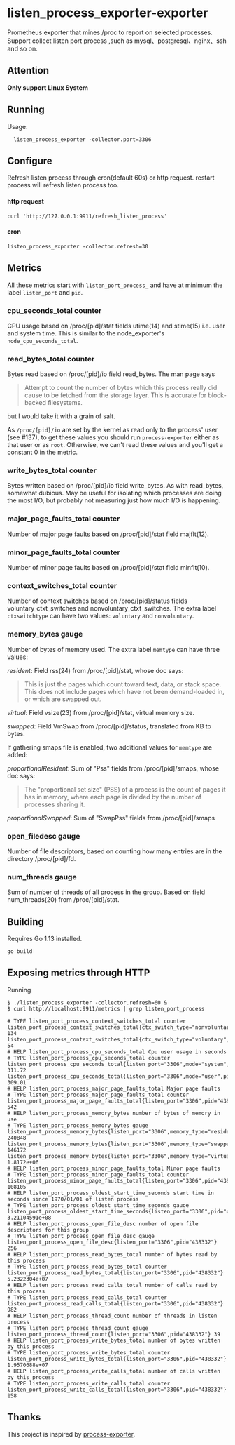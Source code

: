 # listen_process_exporter-exporter
Prometheus exporter that mines /proc to report on selected processes.
Support collect listen port process ,such as mysql、postgresql、nginx、ssh and so on.

## Attention
**Only support Linux System**


## Running

Usage:

```
  listen_process_exporter -collector.port=3306
```

## Configure
Refresh listen process through  cron(default 60s) or http request. restart process will refresh listen process too.

#### http request
```http request
curl 'http://127.0.0.1:9911/refresh_listen_process'
```

#### cron
```shell
listen_process_exporter -collector.refresh=30
```

## Metrics


All these metrics start with `listen_port_process_` and have at minimum
the label `listen_port` and `pid`.

### cpu_seconds_total counter

CPU usage based on /proc/[pid]/stat fields utime(14) and stime(15) i.e. user and system time. This is similar to the node\_exporter's `node_cpu_seconds_total`.

### read_bytes_total counter

Bytes read based on /proc/[pid]/io field read_bytes.  The man page
says

> Attempt to count the number of bytes which this process really did cause to be fetched from the storage layer.  This is accurate for block-backed filesystems.

but I would take it with a grain of salt.

As `/proc/[pid]/io` are set by the kernel as read only to the process' user (see #137), to get these values you should run `process-exporter` either as that user or as `root`. Otherwise, we can't read these values and you'll get a constant 0 in the metric.

### write_bytes_total counter

Bytes written based on /proc/[pid]/io field write_bytes.  As with
read_bytes, somewhat dubious.  May be useful for isolating which processes
are doing the most I/O, but probably not measuring just how much I/O is happening.

### major_page_faults_total counter

Number of major page faults based on /proc/[pid]/stat field majflt(12).

### minor_page_faults_total counter

Number of minor page faults based on /proc/[pid]/stat field minflt(10).

### context_switches_total counter

Number of context switches based on /proc/[pid]/status fields voluntary_ctxt_switches
and nonvoluntary_ctxt_switches.  The extra label `ctxswitchtype` can have two values:
`voluntary` and `nonvoluntary`.

### memory_bytes gauge

Number of bytes of memory used.  The extra label `memtype` can have three values:

*resident*: Field rss(24) from /proc/[pid]/stat, whose doc says:

> This is just the pages which count toward text, data, or stack space.  This does not include pages which have not been demand-loaded in, or which are swapped out.

*virtual*: Field vsize(23) from /proc/[pid]/stat, virtual memory size.

*swapped*: Field VmSwap from /proc/[pid]/status, translated from KB to bytes.

If gathering smaps file is enabled, two additional values for `memtype` are added:

*proportionalResident*: Sum of "Pss" fields from /proc/[pid]/smaps, whose doc says:

> The "proportional set size" (PSS) of a process is the count of pages it has
> in memory, where each page is divided by the number of processes sharing it.

*proportionalSwapped*: Sum of "SwapPss" fields from /proc/[pid]/smaps

### open_filedesc gauge

Number of file descriptors, based on counting how many entries are in the directory
/proc/[pid]/fd.


### num_threads gauge

Sum of number of threads of all process in the group.  Based on field num_threads(20)
from /proc/[pid]/stat.



## Building

Requires Go 1.13 installed.
```
go build
```

## Exposing metrics through HTTP
Running
```
$ ./listen_process_exporter -collector.refresh=60 &
$ curl http://localhost:9911/metrics | grep listen_port_process

# TYPE listen_port_process_context_switches_total counter
listen_port_process_context_switches_total{ctx_switch_type="nonvoluntary",listen_port="3306",pid="438332"} 134
listen_port_process_context_switches_total{ctx_switch_type="voluntary",listen_port="3306",pid="438332"} 54
# HELP listen_port_process_cpu_seconds_total Cpu user usage in seconds
# TYPE listen_port_process_cpu_seconds_total counter
listen_port_process_cpu_seconds_total{listen_port="3306",mode="system",pid="438332"} 311.72
listen_port_process_cpu_seconds_total{listen_port="3306",mode="user",pid="438332"} 309.01
# HELP listen_port_process_major_page_faults_total Major page faults
# TYPE listen_port_process_major_page_faults_total counter
listen_port_process_major_page_faults_total{listen_port="3306",pid="438332"} 542
# HELP listen_port_process_memory_bytes number of bytes of memory in use
# TYPE listen_port_process_memory_bytes gauge
listen_port_process_memory_bytes{listen_port="3306",memory_type="resident",pid="438332"} 240848
listen_port_process_memory_bytes{listen_port="3306",memory_type="swapped",pid="438332"} 146172
listen_port_process_memory_bytes{listen_port="3306",memory_type="virtual",pid="438332"} 1.8172e+06
# HELP listen_port_process_minor_page_faults_total Minor page faults
# TYPE listen_port_process_minor_page_faults_total counter
listen_port_process_minor_page_faults_total{listen_port="3306",pid="438332"} 108105
# HELP listen_port_process_oldest_start_time_seconds start time in seconds since 1970/01/01 of listen process
# TYPE listen_port_process_oldest_start_time_seconds gauge
listen_port_process_oldest_start_time_seconds{listen_port="3306",pid="438332"} 3.21104591e+08
# HELP listen_port_process_open_file_desc number of open file descriptors for this group
# TYPE listen_port_process_open_file_desc gauge
listen_port_process_open_file_desc{listen_port="3306",pid="438332"} 256
# HELP listen_port_process_read_bytes_total number of bytes read by this process
# TYPE listen_port_process_read_bytes_total counter
listen_port_process_read_bytes_total{listen_port="3306",pid="438332"} 5.2322304e+07
# HELP listen_port_process_read_calls_total number of calls read by this process
# TYPE listen_port_process_read_calls_total counter
listen_port_process_read_calls_total{listen_port="3306",pid="438332"} 982
# HELP listen_port_process_thread_count number of threads in listen process
# TYPE listen_port_process_thread_count gauge
listen_port_process_thread_count{listen_port="3306",pid="438332"} 39
# HELP listen_port_process_write_bytes_total number of bytes written by this process
# TYPE listen_port_process_write_bytes_total counter
listen_port_process_write_bytes_total{listen_port="3306",pid="438332"} 1.9570688e+07
# HELP listen_port_process_write_calls_total number of calls written by this process
# TYPE listen_port_process_write_calls_total counter
listen_port_process_write_calls_total{listen_port="3306",pid="438332"} 158
```

## Thanks
This project is inspired by [process-exporter](https://github.com/ncabatoff/process-exporter).
